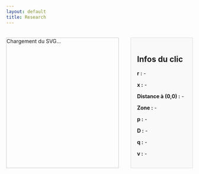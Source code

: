 ```yaml
---
layout: default
title: Research
---
```


<style>
  #svg-wrapper {
    border: 1px solid #ccc;
    display: inline-block;
    width: 60%;
    max-width: 60%;
  }

  #svg-wrapper svg {
    display: block;
    width: 100%;
    height: auto;
  }

  #info-panel {
    flex: 1;
    background: #f9f9f9;
    padding: 1rem;
    margin-left: 1rem;
    border: 1px solid #ddd;
  }

  .dot {
    fill: red;
    stroke: black;
    stroke-width: 1px;
  }

  .container {
    display: flex;
    flex-direction: row;
    gap: 1rem;
    margin-top: 2rem;
  }
</style>

<div class="container">
  <div id="svg-wrapper">
    <!-- SVG sera injecté ici -->
    Chargement du SVG...
  </div>

  <div id="info-panel">
    <h2>Infos du clic</h2>
    <p><strong>r :</strong> <span id="x-val">-</span></p>
    <p><strong>x :</strong> <span id="y-val">-</span></p>
    <p><strong>Distance à (0,0) :</strong> <span id="distance">-</span></p>
    <p><strong>Zone :</strong> <span id="zone">-</span></p>
    <p><strong>p :</strong> <span id="p-val">-</span></p>
    <p><strong>D :</strong> <span id="d-val">-</span></p>
    <p><strong>q :</strong> <span id="q-val">-</span></p>
    <p><strong>v :</strong> <span id="v-val">-</span></p>
  </div>
</div>

<script>
  function computeZCS(r, x) {
    let theta = null;
    for (let t = 0.01; t < Math.PI; t += 0.001) {
      const xt = (1 / Math.PI) * (t - Math.sin(t) * Math.cos(t));
      if (Math.abs(xt - x) < 1e-3) {
        theta = t;
        break;
      }
    }
    if (!theta) return null;
    const sin4 = Math.pow(Math.sin(theta / 2), 4);
    const i = 4 / (Math.PI * r + 4 * sin4);
    const p = (8 * r) / Math.pow(Math.PI * r + 4 * sin4, 2);
    const D = 0.5 - theta / (2 * Math.PI);
    const v = 1 + 2 * (Math.cos(theta) - 1) / (Math.PI * r + 4 * sin4);
    return { zone: "ZCS", p, D, q: 0, v };
  }

  function computeZVS(r, x) {
    let bestError = 1e9;
    let best = null;
    for (let theta = 0.01; theta < Math.PI; theta += 0.01) {
      for (let phi = (theta - Math.PI) / 2; phi <= 0; phi += 0.01) {
        const rTest = (1 / Math.PI) * Math.sin(theta) * Math.sin(theta - 2 * phi);
        const xTest = (1 / Math.PI) * (theta - Math.sin(theta) * Math.cos(theta - 2 * phi));
        const err = Math.hypot(r - rTest, x - xTest);
        if (err < bestError) {
          bestError = err;
          best = { theta, phi };
        }
      }
    }
    if (!best) return null;
    const { theta, phi } = best;
    const denom = Math.pow(Math.cos(phi) - Math.cos(phi - theta), 2);
    const p = (2 / Math.PI) * Math.sin(theta) * Math.sin(theta - 2 * phi) / denom;
    const D = 0.5 - theta / (2 * Math.PI);
    const q = (1 - Math.cos(phi)) / (1 + Math.cos(phi - theta));
    return { zone: "ZVS", p, D, q, v: 0 };
  }

  fetch('/assets/img/chart_EF.svg')
    .then(response => response.text())
    .then(svgText => {
      const wrapper = document.getElementById('svg-wrapper');
      wrapper.innerHTML = svgText;
      const svg = wrapper.querySelector('svg');
      svg.setAttribute('id', 'mysvg');

      svg.addEventListener('click', function(evt) {
        const existingDot = svg.querySelector('.dot');
        if (existingDot) svg.removeChild(existingDot);

        const pt = svg.createSVGPoint();
        pt.x = evt.clientX;
        pt.y = evt.clientY;
        const svgPoint = pt.matrixTransform(svg.getScreenCTM().inverse());
        const x = svgPoint.x;
        const y = svgPoint.y;

        const dot = document.createElementNS("http://www.w3.org/2000/svg", "circle");
        dot.setAttribute("cx", x);
        dot.setAttribute("cy", y);
        dot.setAttribute("r", 5);
        dot.setAttribute("class", "dot");
        svg.appendChild(dot);

        const rVal = 0.000531 * x - 0.1078;
        const xVal = -0.001022 * y + 1.0918;
        document.getElementById('x-val').textContent = rVal.toFixed(4);
        document.getElementById('y-val').textContent = xVal.toFixed(4);
        document.getElementById('distance').textContent = Math.sqrt(rVal * rVal + xVal * xVal).toFixed(4);

        if (rVal < 0 || rVal > 2 / Math.PI || xVal < 0 || xVal > 1) {
          document.getElementById('zone').textContent = "Hors zone";
          document.getElementById('p-val').textContent = "–";
          document.getElementById('d-val').textContent = "–";
          document.getElementById('q-val').textContent = "–";
          document.getElementById('v-val').textContent = "–";
          return;
        }

        const frontier = (theta) => (1 / Math.PI) * Math.sin(theta) * Math.sin(theta);
        let thetaStar = null;
        for (let t = 0.01; t < Math.PI; t += 0.001) {
          const xt = (1 / Math.PI) * (t - Math.sin(t) * Math.cos(t));
          if (Math.abs(xt - xVal) < 1e-3) {
            thetaStar = t;
            break;
          }
        }

        let result = null;
        if (thetaStar && rVal < frontier(thetaStar)) {
          result = computeZVS(rVal, xVal);
        } else {
          result = computeZCS(rVal, xVal);
        }

        if (!result) {
          document.getElementById('zone').textContent = "Erreur calcul";
          return;
        }

        document.getElementById('zone').textContent = result.zone;
        document.getElementById('p-val').textContent = result.p.toFixed(4);
        document.getElementById('d-val').textContent = result.D.toFixed(4);
        document.getElementById('q-val').textContent = result.q.toFixed(4);
        document.getElementById('v-val').textContent = result.v.toFixed(4);
      });
    })
    .catch(error => {
      document.getElementById('svg-wrapper').innerHTML = "Erreur de chargement du SVG.";
      console.error("Erreur lors du chargement du SVG :", error);
    });
</script>
